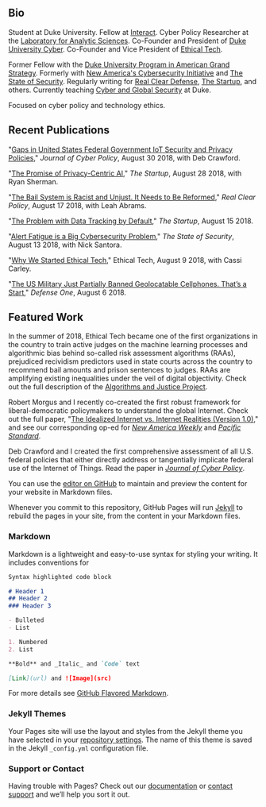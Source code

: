 ## Bio

Student at Duke University. Fellow at [Interact](http://joininteract.com). Cyber Policy Researcher at the [Laboratory for Analytic Sciences](https://ncsu-las.org/about/). Co-Founder and President of [Duke University Cyber](https://ags.duke.edu/engage/cyber-team/). Co-Founder and Vice President of [Ethical Tech](https://ethical-tech.org/).

Former Fellow with the [Duke University Program in American Grand Strategy](http://ags.duke.edu/). Formerly with [New America's Cybersecurity Initiative](https://www.newamerica.org/cybersecurity-initiative/) and [The State of Security](https://tripwire.com/state-of-security). Regularly writing for [Real Clear Defense](https://realcleardefense.com/), [The Startup](http://medium.com/swlh), and others. Currently teaching [Cyber and Global Security](https://trinity.duke.edu/house-courses/cyber-and-global-security) at Duke.

Focused on cyber policy and technology ethics.

## Recent Publications

"[Gaps in United States Federal Government IoT Security and Privacy Policies](https://www.tandfonline.com/doi/full/10.1080/23738871.2018.1514061)," _Journal of Cyber Policy_, August 30 2018, with Deb Crawford.

"[The Promise of Privacy-Centric AI](https://medium.com/swlh/the-promise-of-privacy-centric-ai-566cf4ddd2ec)," _The Startup_, August 28 2018, with Ryan Sherman.

"[The Bail System is Racist and Unjust. It Needs to Be Reformed](https://www.realclearpolicy.com/articles/2018/08/17/the_bail_system_is_racist_and_unjust_it_needs_to_be_reformed_110764.html)," _Real Clear Policy_, August 17 2018, with Leah Abrams.

"[The Problem with Data Tracking by Default](https://medium.com/swlh/the-problem-with-data-tracking-by-default-8692725bd187)," _The Startup_, August 15 2018.

"[Alert Fatigue is a Big Cybersecurity Problem](https://www.tripwire.com/state-of-security/security-data-protection/alert-fatigue-is-a-big-cybersecurity-problem/)," _The State of Security_, August 13 2018, with Nick Santora.

"[Why We Started Ethical Tech](https://ethical-tech.org/blog-feed/2018/8/9/why-we-started-ethical-tech)," Ethical Tech, August 9 2018, with Cassi Carley.

"[The US Military Just Partially Banned Geolocatable Cellphones. That’s a Start](https://www.defenseone.com/ideas/2018/08/internet-things-national-security-problem/150301/?oref=d-river)," _Defense One_, August 6 2018.

## Featured Work

In the summer of 2018, Ethical Tech became one of the first organizations in the country to train active judges on the machine learning processes and algorithmic bias behind so-called risk assessment algorithms (RAAs), prejudiced recividism predictors used in state courts across the country to recommend bail amounts and prison sentences to judges. RAAs are amplifying existing inequalities under the veil of digital objectivity. Check out the full description of the [Algorithms and Justice Project](https://ethical-tech.org/projects/).

Robert Morgus and I recently co-created the first robust framework for liberal-democratic policymakers to understand the global Internet. Check out the full paper, "[The Idealized Internet vs. Internet Realities (Version 1.0)](https://s3.amazonaws.com/newamericadotorg/documents/The_Idealized_Internet_vs._Internet_Realities_Version_1.0_2018-07-25_203930.pdf)," and see our corresponding op-ed for [_New America Weekly_](https://www.newamerica.org/weekly/edition-213/tale-two-internets/) and [_Pacific Standard_](https://psmag.com/news/protecting-an-open-internet).

Deb Crawford and I created the first comprehensive assessment of all U.S. federal policies that either directly address or tangentially implicate federal use of the Internet of Things. Read the paper in [_Journal of Cyber Policy_](https://www.tandfonline.com/doi/full/10.1080/23738871.2018.1514061).


You can use the [editor on GitHub](https://github.com/justinsherman/justinsherman.github.io/edit/master/README.md) to maintain and preview the content for your website in Markdown files.

Whenever you commit to this repository, GitHub Pages will run [Jekyll](https://jekyllrb.com/) to rebuild the pages in your site, from the content in your Markdown files.

### Markdown

Markdown is a lightweight and easy-to-use syntax for styling your writing. It includes conventions for

```markdown
Syntax highlighted code block

# Header 1
## Header 2
### Header 3

- Bulleted
- List

1. Numbered
2. List

**Bold** and _Italic_ and `Code` text

[Link](url) and ![Image](src)
```

For more details see [GitHub Flavored Markdown](https://guides.github.com/features/mastering-markdown/).

### Jekyll Themes

Your Pages site will use the layout and styles from the Jekyll theme you have selected in your [repository settings](https://github.com/justinsherman/justinsherman.github.io/settings). The name of this theme is saved in the Jekyll `_config.yml` configuration file.

### Support or Contact

Having trouble with Pages? Check out our [documentation](https://help.github.com/categories/github-pages-basics/) or [contact support](https://github.com/contact) and we’ll help you sort it out.
